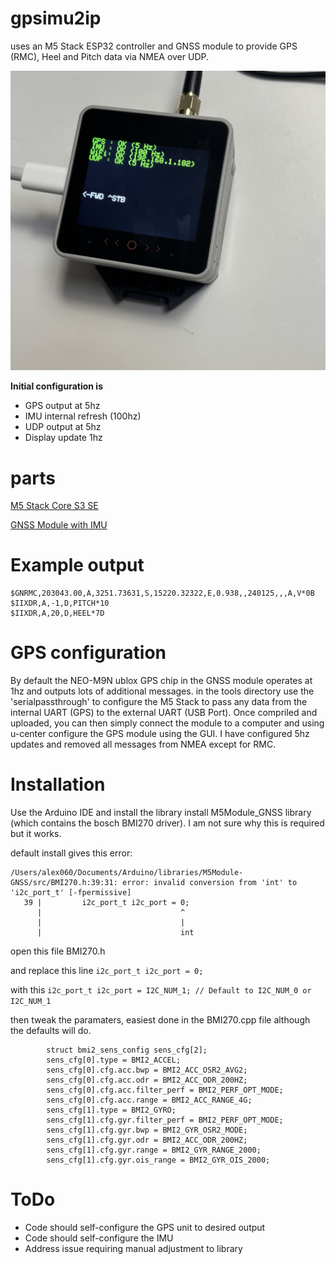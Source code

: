 # gpsimu2ip
uses an M5 Stack ESP32 controller and GNSS module to provide GPS (RMC), Heel and Pitch data via NMEA over UDP. 

![Unit](images/unit.jpeg)

**Initial configuration is**
- GPS output at 5hz
- IMU internal refresh (100hz)
- UDP output at 5hz
- Display update 1hz



# parts
[M5 Stack Core S3 SE](https://shop.m5stack.com/products/m5stack-cores3-esp32s3-lotdevelopment-kit?srsltid=AfmBOooBjrRcmQfX4Ls7f4-QoIkYDgNVxXmuVoQinpfh3KtxQ-GVJX3A)

[GNSS Module with IMU](https://shop.m5stack.com/products/gnss-module-with-barometric-pressure-imu-magnetometer-sensors?srsltid=AfmBOorUYsZstzVM0wU1aUoTbz5d52dBKPwS9WHpqgLIYkI7fgVtVrVr)


# Example output
```
$GNRMC,203043.00,A,3251.73631,S,15220.32322,E,0.938,,240125,,,A,V*0B
$IIXDR,A,-1,D,PITCH*10
$IIXDR,A,20,D,HEEL*7D
```

# GPS configuration
By default the NEO-M9N ublox GPS chip in the GNSS module operates at 1hz and outputs lots of additional messages. in the tools directory use the 'serialpassthrough' to configure the M5 Stack to pass any data from the internal UART (GPS) to the external UART (USB Port). Once compriled and uploaded, you can then simply connect the module to a computer and using u-center configure the GPS module using the GUI. I have configured 5hz updates and removed all messages from NMEA except for RMC. 


# Installation
Use the Arduino IDE and install the library install M5Module_GNSS library (which contains the bosch BMI270 driver). I am not sure why this is required but it works.

default install gives this error:

```In file included from /Users/alex060/Documents/Arduino/gps_imu_2ip/gps_imu_2ip.ino:3:
/Users/alex060/Documents/Arduino/libraries/M5Module-GNSS/src/BMI270.h:39:31: error: invalid conversion from 'int' to 'i2c_port_t' [-fpermissive]
   39 |         i2c_port_t i2c_port = 0;
      |                               ^
      |                               |
      |                               int
```

open this file BMI270.h

and replace this line 
```i2c_port_t i2c_port = 0;```

with this 
```i2c_port_t i2c_port = I2C_NUM_1; // Default to I2C_NUM_0 or I2C_NUM_1```



then tweak the paramaters, easiest done in the BMI270.cpp file although the defaults will do.

```
        struct bmi2_sens_config sens_cfg[2];
        sens_cfg[0].type = BMI2_ACCEL;
        sens_cfg[0].cfg.acc.bwp = BMI2_ACC_OSR2_AVG2;
        sens_cfg[0].cfg.acc.odr = BMI2_ACC_ODR_200HZ;
        sens_cfg[0].cfg.acc.filter_perf = BMI2_PERF_OPT_MODE;
        sens_cfg[0].cfg.acc.range = BMI2_ACC_RANGE_4G;
        sens_cfg[1].type = BMI2_GYRO;
        sens_cfg[1].cfg.gyr.filter_perf = BMI2_PERF_OPT_MODE;
        sens_cfg[1].cfg.gyr.bwp = BMI2_GYR_OSR2_MODE;
        sens_cfg[1].cfg.gyr.odr = BMI2_ACC_ODR_200HZ;
        sens_cfg[1].cfg.gyr.range = BMI2_GYR_RANGE_2000;
        sens_cfg[1].cfg.gyr.ois_range = BMI2_GYR_OIS_2000;
```

# ToDo
- Code should self-configure the GPS unit to desired output
- Code should self-configure the IMU
- Address issue requiring manual adjustment to library